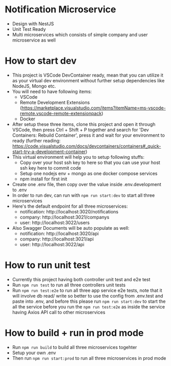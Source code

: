 # Notification Microservice

- Design with NestJS
- Unit Test Ready
- Multi microservices which consists of simple company and user microservice as well


# How to start dev

- This project is VSCode DevContainer ready, mean that you can utilize it as your virtual dev environment without further setup dependencies like NodeJS, Mongo etc.
- You will need to have following items:
  - VSCode
  - Remote Development Extensions (https://marketplace.visualstudio.com/items?itemName=ms-vscode-remote.vscode-remote-extensionpack)
  - Docker
- After setup these three items, clone this project and open it through VSCode, then press Ctrl + Shift + P together and search for 'Dev Containers: Rebuild Container', press it and wait for your environment to ready (further reading: https://code.visualstudio.com/docs/devcontainers/containers#_quick-start-try-a-development-container)
- This virtual environment will help you to setup following stuffs:
  - Copy over your host ssh key to here so that you can use your host ssh key here to commit code
  - Setup one nodejs env + mongo as one docker compose services
  - npm install for first init
- Create one .env file, then copy over the value inside .env.development to .env
- In order to run dev, can run with `npm run start:dev` to start all three microservices
- Here's the default endpoint for all three microservices:
  - notification: http://localhost:3020/notifications
  - company: http://localhost:3021/companys
  - user: http://localhost:3022/users
- Also Swagger Documents will be auto populate as well:
  - notification: http://localhost:3020/api
  - company: http://localhost:3021/api
  - user: http://localhost:3022/api

# How to run unit test

- Currently this project having both controller unit test and e2e test
- Run `npm run test` to run all three controllers unit tests
- Run `npm run test:e2e` to run all three app service e2e tests, note that it will involve db read/ write so better to use the config from .env.test and paste into .env, and before this please run `npm run start:dev` to start the all the service before you run the `npm run test:e2e` as inside the service having Axios API call to other microservices

# How to build + run in prod mode

- Run `npm run build` to build all three microservices togehter
- Setup your own .env
- Then run `npm run start:prod` to run all three microservices in prod mode